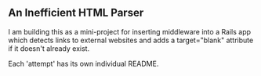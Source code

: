 ## An Inefficient HTML Parser

I am building this as a mini-project for inserting middleware into a Rails app which detects links to external websites and adds a target="blank" attribute if it doesn't already exist.

Each 'attempt' has its own individual README.

